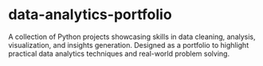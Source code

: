 # data-analytics-portfolio
A collection of Python projects showcasing skills in data cleaning, analysis, visualization, and insights generation. Designed as a portfolio to highlight practical data analytics techniques and real-world problem solving.
